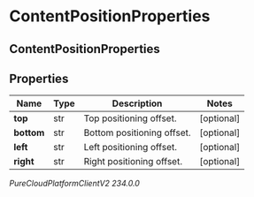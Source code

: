 # ContentPositionProperties

## ContentPositionProperties

## Properties

|Name | Type | Description | Notes|
|------------ | ------------- | ------------- | -------------|
| **top** | str | Top positioning offset. | [optional] |
| **bottom** | str | Bottom positioning offset. | [optional] |
| **left** | str | Left positioning offset. | [optional] |
| **right** | str | Right positioning offset. | [optional] |



_PureCloudPlatformClientV2 234.0.0_
